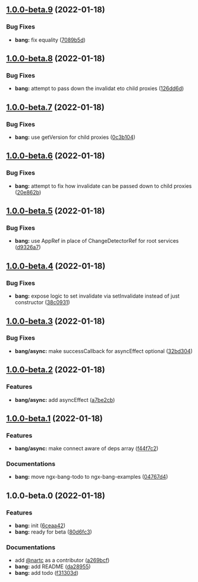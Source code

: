 ## [1.0.0-beta.9](https://github.com/nartc/nartc-workspace/compare/ngx-bang-v1.0.0-beta.8...ngx-bang-v1.0.0-beta.9) (2022-01-18)


### Bug Fixes

* **bang:** fix equality ([7089b5d](https://github.com/nartc/nartc-workspace/commit/7089b5db3b9591aab5b524a50b05bf2b4c6b8cc0))

## [1.0.0-beta.8](https://github.com/nartc/nartc-workspace/compare/ngx-bang-v1.0.0-beta.7...ngx-bang-v1.0.0-beta.8) (2022-01-18)


### Bug Fixes

* **bang:** attempt to pass down the invalidat eto child proxies ([126dd6d](https://github.com/nartc/nartc-workspace/commit/126dd6d54cc405cfc3eb12a4d9b9992d87987ee7))

## [1.0.0-beta.7](https://github.com/nartc/nartc-workspace/compare/ngx-bang-v1.0.0-beta.6...ngx-bang-v1.0.0-beta.7) (2022-01-18)


### Bug Fixes

* **bang:** use getVersion for child proxies ([0c3b104](https://github.com/nartc/nartc-workspace/commit/0c3b1045a7c9dfb671d0615dd95f074158c371fe))

## [1.0.0-beta.6](https://github.com/nartc/nartc-workspace/compare/ngx-bang-v1.0.0-beta.5...ngx-bang-v1.0.0-beta.6) (2022-01-18)


### Bug Fixes

* **bang:** attempt to fix how invalidate can be passed down to child proxies ([20e862b](https://github.com/nartc/nartc-workspace/commit/20e862b9a7f38e757438f114e66a07994297a08b))

## [1.0.0-beta.5](https://github.com/nartc/nartc-workspace/compare/ngx-bang-v1.0.0-beta.4...ngx-bang-v1.0.0-beta.5) (2022-01-18)


### Bug Fixes

* **bang:** use AppRef in place of ChangeDetectorRef for root services ([d9326a7](https://github.com/nartc/nartc-workspace/commit/d9326a75dbb794f5b33bcf89e4a64f8661be32fc))

## [1.0.0-beta.4](https://github.com/nartc/nartc-workspace/compare/ngx-bang-v1.0.0-beta.3...ngx-bang-v1.0.0-beta.4) (2022-01-18)


### Bug Fixes

* **bang:** expose logic to set invalidate via setInvalidate instead of just constructor ([38c0931](https://github.com/nartc/nartc-workspace/commit/38c09316915f71edda59dacb03be256b62b0acdc))

## [1.0.0-beta.3](https://github.com/nartc/nartc-workspace/compare/ngx-bang-v1.0.0-beta.2...ngx-bang-v1.0.0-beta.3) (2022-01-18)


### Bug Fixes

* **bang/async:** make successCallback for asyncEffect optional ([32bd304](https://github.com/nartc/nartc-workspace/commit/32bd30454de8197001b16a29cf1ccd3462452c22))

## [1.0.0-beta.2](https://github.com/nartc/nartc-workspace/compare/ngx-bang-v1.0.0-beta.1...ngx-bang-v1.0.0-beta.2) (2022-01-18)


### Features

* **bang/async:** add asyncEffect ([a7be2cb](https://github.com/nartc/nartc-workspace/commit/a7be2cb6581f911cf7180a3591446ab711298409))

## [1.0.0-beta.1](https://github.com/nartc/nartc-workspace/compare/ngx-bang-v1.0.0-beta.0...ngx-bang-v1.0.0-beta.1) (2022-01-18)


### Features

* **bang/async:** make connect aware of deps array ([f44f7c2](https://github.com/nartc/nartc-workspace/commit/f44f7c235c2c29901aa617e2b8227d5c2abdef67))


### Documentations

* **bang:** move ngx-bang-todo to ngx-bang-examples ([04767d4](https://github.com/nartc/nartc-workspace/commit/04767d4c5f972a9c4b8cc65a60a0272022780bc7))

## 1.0.0-beta.0 (2022-01-18)


### Features

* **bang:** init ([6ceaa42](https://github.com/nartc/nartc-workspace/commit/6ceaa42a2d938f19de0a1d37d25eaabc07967c92))
* **bang:** ready for beta ([80d6fc3](https://github.com/nartc/nartc-workspace/commit/80d6fc3477a7ea5e5416886aa152e5fbbdf40fdb))


### Documentations

* add [@nartc](https://github.com/nartc) as a contributor ([a269bcf](https://github.com/nartc/nartc-workspace/commit/a269bcf96a43fc98b442b1148c1781a6ad9167a4))
* **bang:** add README ([da28955](https://github.com/nartc/nartc-workspace/commit/da2895569526d94fe4b1bf2b3aa6085e8a0f0505))
* **bang:** add todo ([f31303d](https://github.com/nartc/nartc-workspace/commit/f31303d1aff3114a8420e6aeec9d36bc6dfa49c2))

